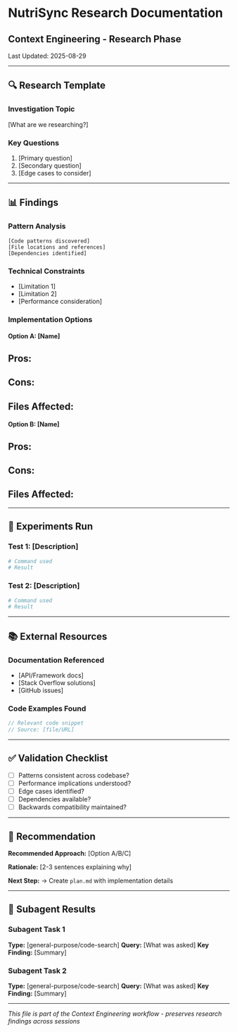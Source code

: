 # NutriSync Research Documentation
## Context Engineering - Research Phase

Last Updated: 2025-08-29

---

## 🔍 Research Template

### Investigation Topic
[What are we researching?]

### Key Questions
1. [Primary question]
2. [Secondary question]
3. [Edge cases to consider]

---

## 📊 Findings

### Pattern Analysis
```
[Code patterns discovered]
[File locations and references]
[Dependencies identified]
```

### Technical Constraints
- [Limitation 1]
- [Limitation 2]
- [Performance consideration]

### Implementation Options

#### Option A: [Name]
**Pros:**
- 
**Cons:**
- 
**Files Affected:**
- 

#### Option B: [Name]
**Pros:**
- 
**Cons:**
- 
**Files Affected:**
- 

---

## 🧪 Experiments Run

### Test 1: [Description]
```bash
# Command used
# Result
```

### Test 2: [Description]
```bash
# Command used  
# Result
```

---

## 📚 External Resources

### Documentation Referenced
- [API/Framework docs]
- [Stack Overflow solutions]
- [GitHub issues]

### Code Examples Found
```swift
// Relevant code snippet
// Source: [file/URL]
```

---

## ✅ Validation Checklist

- [ ] Patterns consistent across codebase?
- [ ] Performance implications understood?
- [ ] Edge cases identified?
- [ ] Dependencies available?
- [ ] Backwards compatibility maintained?

---

## 🎯 Recommendation

**Recommended Approach:** [Option A/B/C]

**Rationale:**
[2-3 sentences explaining why]

**Next Step:** 
→ Create `plan.md` with implementation details

---

## 🔄 Subagent Results

### Subagent Task 1
**Type:** [general-purpose/code-search]
**Query:** [What was asked]
**Key Finding:** [Summary]

### Subagent Task 2
**Type:** [general-purpose/code-search]
**Query:** [What was asked]
**Key Finding:** [Summary]

---

*This file is part of the Context Engineering workflow - preserves research findings across sessions*